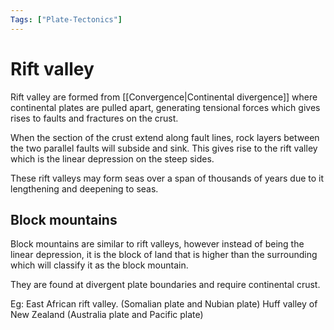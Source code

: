 ```yaml
---
Tags: ["Plate-Tectonics"]
---
```


# Rift valley
Rift valley are formed from [[Convergence|Continental divergence]] where continental plates are pulled apart, generating tensional forces which gives rises to faults and fractures on the crust.

When the section of the crust extend along fault lines, rock layers between the two parallel faults will subside and sink. This gives rise to the rift valley which is the linear depression on the steep sides.

These rift valleys may form seas over a span of thousands of years due to it lengthening and deepening to seas.

## Block mountains
Block mountains are similar to rift valleys, however instead of being the linear depression, it is the block of land that is higher than the surrounding which will classify it as the block mountain.

They are found at divergent plate boundaries and require continental crust.

Eg: East African rift valley. (Somalian plate and Nubian plate) 
	Huff valley of New Zealand (Australia plate and Pacific plate)
